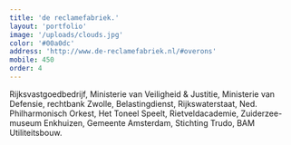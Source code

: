 ```yaml
---
title: 'de reclamefabriek.'
layout: 'portfolio'
image: '/uploads/clouds.jpg'
color: '#00a0dc'
address: 'http://www.de-reclamefabriek.nl/#overons'
mobile: 450
order: 4
---
```


Rijksvastgoedbedrijf, Ministerie van Veiligheid & Justitie, Ministerie van Defensie, rechtbank Zwolle, Belastingdienst, Rijkswaterstaat, Ned. Philharmonisch Orkest, Het Toneel Speelt, Rietveldacademie, Zuiderzee-museum Enkhuizen, Gemeente Amsterdam, Stichting Trudo, BAM Utiliteitsbouw.